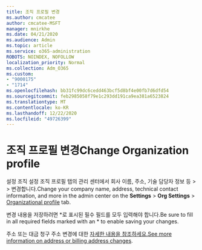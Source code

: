 ```yaml
---
title: 조직 프로필 변경
ms.author: cmcatee
author: cmcatee-MSFT
manager: mnirkhe
ms.date: 04/21/2020
ms.audience: Admin
ms.topic: article
ms.service: o365-administration
ROBOTS: NOINDEX, NOFOLLOW
localization_priority: Normal
ms.collection: Adm_O365
ms.custom:
- "9000175"
- "1714"
ms.openlocfilehash: bb31fc99dc6cedd463bcf5d8bf4e00fb7d6dfd54
ms.sourcegitcommit: feb2985058f79e1c293dd191ca9ea381a6523824
ms.translationtype: MT
ms.contentlocale: ko-KR
ms.lasthandoff: 12/22/2020
ms.locfileid: "49726399"
---
```

# <a name="change-organization-profile"></a><span data-ttu-id="92b7c-102">조직 프로필 변경</span><span class="sxs-lookup"><span data-stu-id="92b7c-102">Change Organization profile</span></span>

<span data-ttu-id="92b7c-103">설정 조직 설정 조직 프로필 탭의 관리 센터에서 회사 이름, 주소, 기술 담당자 정보 등  >    >  [](https://admin.microsoft.com/AdminPortal/Home#/Settings/OrganizationProfile/:/Settings/L1/OrganizationInformation) 변경합니다.</span><span class="sxs-lookup"><span data-stu-id="92b7c-103">Change your company name, address, technical contact information, and more in the admin center on the **Settings** > **Org Settings** > [Organizational profile](https://admin.microsoft.com/AdminPortal/Home#/Settings/OrganizationProfile/:/Settings/L1/OrganizationInformation) tab.</span></span>

<span data-ttu-id="92b7c-104">변경 내용을 저장하려면 \*로 표시된 필수 필드를 모두 입력해야 합니다.</span><span class="sxs-lookup"><span data-stu-id="92b7c-104">Be sure to fill in all required fields marked with an \* to enable saving your changes.</span></span>

<span data-ttu-id="92b7c-105">주소 또는 대금 청구 주소 변경에 대한 [자세한 내용을 참조하세요.](https://docs.microsoft.com/microsoft-365/admin/manage/change-address-contact-and-more)</span><span class="sxs-lookup"><span data-stu-id="92b7c-105">[See more information on address or billing address changes](https://docs.microsoft.com/microsoft-365/admin/manage/change-address-contact-and-more).</span></span>

